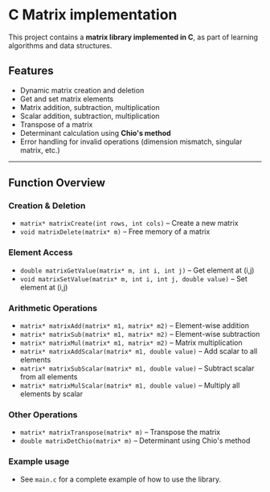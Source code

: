 # C Matrix implementation

This project contains a **matrix library implemented in C**, as part of learning algorithms and data structures.  

## Features

- Dynamic matrix creation and deletion
- Get and set matrix elements
- Matrix addition, subtraction, multiplication
- Scalar addition, subtraction, multiplication
- Transpose of a matrix
- Determinant calculation using **Chio's method**
- Error handling for invalid operations (dimension mismatch, singular matrix, etc.)

---

## Function Overview

### Creation & Deletion
- `matrix* matrixCreate(int rows, int cols)` – Create a new matrix
- `void matrixDelete(matrix* m)` – Free memory of a matrix

### Element Access
- `double matrixGetValue(matrix* m, int i, int j)` – Get element at (i,j)
- `void matrixSetValue(matrix* m, int i, int j, double value)` – Set element at (i,j)

### Arithmetic Operations
- `matrix* matrixAdd(matrix* m1, matrix* m2)` – Element-wise addition
- `matrix* matrixSub(matrix* m1, matrix* m2)` – Element-wise subtraction
- `matrix* matrixMul(matrix* m1, matrix* m2)` – Matrix multiplication
- `matrix* matrixAddScalar(matrix* m1, double value)` – Add scalar to all elements
- `matrix* matrixSubScalar(matrix* m1, double value)` – Subtract scalar from all elements
- `matrix* matrixMulScalar(matrix* m1, double value)` – Multiply all elements by scalar

### Other Operations
- `matrix* matrixTranspose(matrix* m)` – Transpose the matrix
- `double matrixDetChio(matrix* m)` – Determinant using Chio's method

### Example usage
- See `main.c` for a complete example of how to use the library.
